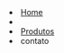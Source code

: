 <li><a href="index.html">Home</a><li>
<li><a href="produtos.html">Produtos</a></li>
<li>contato</li>
